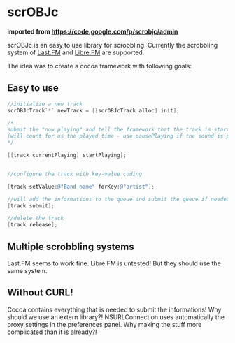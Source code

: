 # scrOBJc

**imported from https://code.google.com/p/scrobjc/admin**


scrOBJc is an easy to use library for scrobbling. Currently the scrobbling system of [Last.FM](http://www.last.fm) and [Libre.FM](http://www.libre.fm) are supported.

The idea was to create a cocoa framework with following goals:

## Easy to use
```objective-c
//initialize a new track
scrOBJcTrack`*` newTrack = [[scrOBJcTrack alloc] init];

/*
submit the "now playing" and tell the framework that the track is started to play
(will count for us the played time - use pausePlaying if the sound is paused)
*/

[[track currentPlaying] startPlaying];


//configure the track with key-value coding

[track setValue:@"Band name" forKey:@"artist"];

//will add the informations to the queue and submit the queue if needed
[track submit];

//delete the track
[track release];
```


## Multiple scrobbling systems

Last.FM seems to work fine. Libre.FM is untested! But they should use the same system.

## Without CURL!

Cocoa contains everything that is needed to submit the informations! Why should we use an extern library?! NSURLConnection uses automatically the proxy settings in the preferences panel. Why making the stuff more complicated than it is already?!


